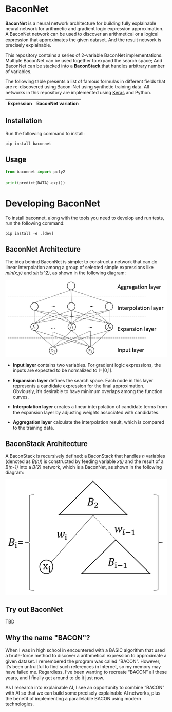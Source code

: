 # BaconNet

**BaconNet** is a neural network architecture for building fully explainable neural network for arithmetic and gradient logic expression approximation. A BaconNet network can be used to discover an arithmetical or a logical expression that approximates the given dataset. And the result network is precisely explainable.

This repository contains a series of 2-variable BaconNet implementations. Multiple BaconNet can be used together to expand the search space; And BaconNet can be stacked into a **BaconStack** that handles arbitrary number of variables.

The following table presents a list of famous formulas in different fields that are re-discovered using Bacon-Net using synthetic training data. All networks in this repository are implemented using [Keras](https://keras.io/) and Python.

| Expression | BaconNet variation |
| ---------- | ------------------ |

## Installation

Run the following command to install:

```python
pip install baconnet
```

## Usage

```python
from baconnet import poly2

print(predict(DATA).exp())
```

# Developing BaconNet

To install baconnet, along with the tools you need to develop and run tests, run the following command:

```python
pip install -e .[dev]
```

## BaconNet Architecture

The idea behind BaconNet is simple: to construct a network that can do linear interpolation among a group of selected simple expressions like _min(x,y)_ and _sin(x^2)_, as shown in the following diagram:

![Bacon-Net](./images/bacon-net.png)

- **Input layer** contains two variables. For gradient logic expressions, the inputs are expected to be normalized to I=[0,1].
- **Expansion layer** defines the search space. Each node in this layer represents a candidate expression for the final approximation. Obviously, it’s desirable to have minimum overlaps among the function curves.

- **Interpolation layer** creates a linear interpolation of candidate terms from the expansion layer by adjusting weights associated with candidates.

- **Aggregation layer** calculate the interpolation result, which is compared to the training data.

## BaconStack Architecture

A BaconStack is recursively defined: a BaconStack that handles _n_ variables (denoted as _B(n)_) is constructed by feeding variable _x(i)_ and the result of a _B(n-1)_ into a _B(2)_ network, which is a BaconNet, as shown in the following diagram:

![Bacon-Stack](./images/bacon-stack.png)

## Try out BaconNet

TBD

## Why the name "BACON"?

When I was in high school in encountered with a BASIC algorithm that used a brute-force method to discover a arithmetical expression to approximate a given dataset. I remembered the program was called “BACON”. However, it’s been unfruitful to find such references in Internet, so my memory may have failed me. Regardless, I’ve been wanting to recreate “BACON” all these years, and I finally get around to do it just now.

As I research into explainable AI, I see an opportunity to combine “BACON” with AI so that we can build some precisely explainable AI networks, plus the benefit of implementing a parallelable BACON using modern technologies.
